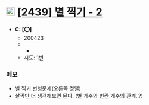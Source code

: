 # <img src='https://doky.space/assets/icpclev/b3.svg' height=23px> [[2439] 별 찍기 - 2](http://icpc.me/2439)

- **C: [:o:]**
  - 200423
  - -
  - 시도: 1번

### 메모
 - 별 찍기 변형문제(오른쪽 정렬)
 - 살짝만 더 생객해보면 된다. (별 개수와 빈칸 개수의 관계..?)

